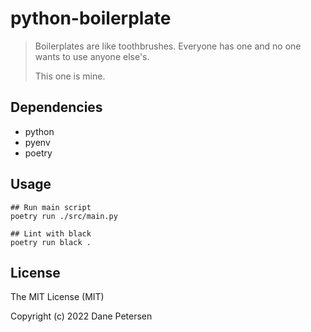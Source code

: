 # python-boilerplate

> Boilerplates are like toothbrushes. Everyone has one and no one wants to use anyone else's.
> 
> This one is mine.

## Dependencies

- python
- pyenv
- poetry

## Usage

```shell
## Run main script
poetry run ./src/main.py

## Lint with black
poetry run black .
```

## License

The MIT License (MIT)

Copyright (c) 2022 Dane Petersen
